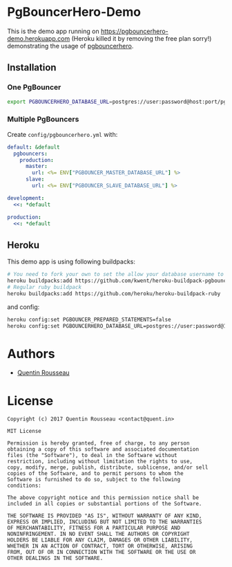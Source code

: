 # PgBouncerHero-Demo

This is the demo app running on https://pgbouncerhero-demo.herokuapp.com (Heroku killed it by removing the free plan sorry!) demonstrating the usage of [pgbouncerhero](https://github.com/kwent/pgbouncerhero).

## Installation

### One PgBouncer

```bash
export PGBOUNCERHERO_DATABASE_URL=postgres://user:password@host:port/pgbouncer
```

### Multiple PgBouncers

Create `config/pgbouncerhero.yml` with:

```yml
default: &default
  pgbouncers:
    production:
      master:
        url: <%= ENV["PGBOUNCER_MASTER_DATABASE_URL"] %>
      slave:
        url: <%= ENV["PGBOUNCER_SLAVE_DATABASE_URL"] %>

development:
  <<: *default

production:
  <<: *default
```

## Heroku

This demo app is using following buildpacks:

```bash
# You need to fork your own to set the allow your database username to access pgbouncer database.
heroku buildpacks:add https://github.com/kwent/heroku-buildpack-pgbouncer
# Regular ruby buildpack
heroku buildpacks:add https://github.com/heroku/heroku-buildpack-ruby
```

and config:

```bash
heroku config:set PGBOUNCER_PREPARED_STATEMENTS=false
heroku config:set PGBOUNCERHERO_DATABASE_URL=postgres://user:password@127.0.0.1:6000/pgbouncer
```

# Authors

- [Quentin Rousseau](https://github.com/kwent)

# License

```plain
Copyright (c) 2017 Quentin Rousseau <contact@quent.in>

MIT License

Permission is hereby granted, free of charge, to any person
obtaining a copy of this software and associated documentation
files (the "Software"), to deal in the Software without
restriction, including without limitation the rights to use,
copy, modify, merge, publish, distribute, sublicense, and/or sell
copies of the Software, and to permit persons to whom the
Software is furnished to do so, subject to the following
conditions:

The above copyright notice and this permission notice shall be
included in all copies or substantial portions of the Software.

THE SOFTWARE IS PROVIDED "AS IS", WITHOUT WARRANTY OF ANY KIND,
EXPRESS OR IMPLIED, INCLUDING BUT NOT LIMITED TO THE WARRANTIES
OF MERCHANTABILITY, FITNESS FOR A PARTICULAR PURPOSE AND
NONINFRINGEMENT. IN NO EVENT SHALL THE AUTHORS OR COPYRIGHT
HOLDERS BE LIABLE FOR ANY CLAIM, DAMAGES OR OTHER LIABILITY,
WHETHER IN AN ACTION OF CONTRACT, TORT OR OTHERWISE, ARISING
FROM, OUT OF OR IN CONNECTION WITH THE SOFTWARE OR THE USE OR
OTHER DEALINGS IN THE SOFTWARE.
```
